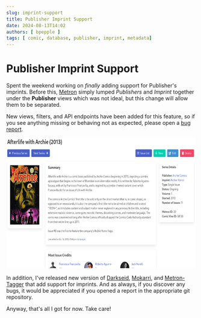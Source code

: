 ```yaml
---
slug: imprint-support
title: Publisher Imprint Support
date: 2024-08-13T14:02
authors: [ bpepple ]
tags: [ comic, database, publisher, imprint, metadata]
---
```


# Publisher Imprint Support

Spent the weekend working on *finally* adding support for Publisher's imprints. Before this, [Metron](https://metron.cloud/) simply lumped _Publishers_ and _Imprint_ together under the __Publisher__ views which was not ideal, but this change will allow them to be separated.

New views, filters, and API endpoints have been added for this feature, so if you see anything missing or behaving not as expected, please open a [bug report](https://github.com/bpepple/metron/issues).

<img alt="Detail information for the series Afterlife with Archie (2013)." height="346" src="series-detail.png" title="Series Detail View" width="683"/>

In addition, I've released new version of [Darkseid](https://github.com/Metron-Project/darkseid/releases/tag/v4.1.2), [Mokarri](https://github.com/Metron-Project/mokkari/releases/tag/v3.3.0), and [Metron-Tagger](https://github.com/Metron-Project/metron-tagger/releases/tag/v2.5.0) that add support for imprints. And as always, if you discover any bugs, it would be appreciated if you opened a report in the appropriate git repository.

Anyway, that's all I got for now. Take care! 